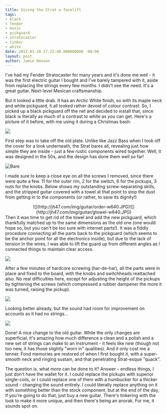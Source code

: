 ```yaml
---
title: Giving the Strat a facelift
tags:
- black
- fender
- music
- pickguard
- stratocaster
- tinker
- white
date: 2012-01-18 17:22:40.000000000 -08:00
layout: post
author: Jamie Henson
---
```


I've had my Fender Stratocaster for many years and it's done me well - it was the first electric guitar I bought and I've barely tampered with it, aside from replacing the strings every few months. I didn't see the need. It's a great guitar. Next-level Mexican craftsmanship.

<!-- more -->

But it looked a little drab. It has an Arctic White finish, so with its maple neck and white pickguard, it all looked rather devoid of colour contrast. So, I picked up a black pickguard off the net and decided to install that, since black is literally as much of a contrast to white as you can get. Here's a picture of it before, with me using it during a Christmas bash:

![](http://jh47.com/img/guitar/before.jpg)

First step was to take off the old plate. Unlike like Jazz Bass when I took off the cover for a look underneath, the Strat bares all, revealing just how simple they are inside - just a few rustic components wired together. Well, it was designed in the 50s, and the design has done them well so far!

![](http://jh47.com/img/guitar/bare-w640.JPG "Bare")

I made sure to keep a close eye on all the screws I removed, since there were quite a few. 11 for the outer rim, 2 for the switch, 6 for the pickups, 3 nuts for the knobs. Below shows my outstanding screw-separating skills, and the stripped guitar covered with a towel at that point to stop the dust from getting in to the components (or rather, to save its dignity!)

<center>![](http://jh47.com/img/guitar/order-w640.JPG)![](http://jh47.com/img/guitar/gtowel-w640.JPG)</center>Then it was time to get rid of the towel and add the new pickguard, which thankfully matched up to the same dimensions as the old one (one would hope so, but you can't be too sure with internet parts!). It was a fiddly procedure connecting all the parts back to the pickguard (which seems to be the anchor point for all the electronics inside), but due to the lack of tension in the wires, I was able to lift the guard up from different angles as I connected things to maintain clear access.

![](http://jh47.com/img/guitar/build1-w640.JPG)

After a few minutes of hardcore screwing (har-de-har), all the parts were in place and fixed to the board, with the knobs and switchheads reattached also. No real difficulties here, except for adjusting the height of the pickups by tightening the screws (which compressed a rubber dampener the more it was turned, raising the pickup).

![](http://jh47.com/img/guitar/build4-w640.JPG)

Looking better already, but the sound had room for improvement on accounts as it had no strings...

![](http://jh47.com/img/guitar/done-w640.JPG)

Done! A nice change to the old guitar. While the only changes are superficial, it's amazing how much difference a clean and a polish and a new set of strings can make to an instrument - it feels like new (though not too new, it has those slightly "worn in" qualities). And it only cost me a tenner. Fond memories are restored of when I first bought it, with a super-smooth neck and ringing sustain, and that penetrating Strat-esque "quack".

The question is, what more can be done to it? Answer - endless things, I just don't have the wallet for it. I could replace the pickups with superior single-coils, or I could replace one of them with a humbucker for a thicker sound - changing the sound entirely. I could literally replace anything on it with something better than the stock component, but at the end of the day, if you're going to do that, just buy a new guitar. There's tinkering with the look to make it more unique, and then there's being an anorak. For me, it sounds spot on.
